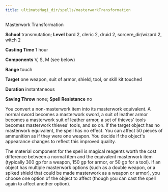 ```yaml
---
title: ultimateMagi_dir/spells/masterworkTransformation
---
```

Masterwork Transformation

**School** transmutation; **Level** bard 2, cleric 2, druid 2, sorcere_dir/wizard 2, witch 2

**Casting Time** 1 hour

**Components** V, S, M (see below)

**Range** touch

**Target** one weapon, suit of armor, shield, tool, or skill kit touched

**Duration** instantaneous

**Saving Throw** none; **Spell Resistance** no

You convert a non-masterwork item into its masterwork equivalent. A normal sword becomes a masterwork sword, a suit of leather armor becomes a masterwork suit of leather armor, a set of thieves' tools becomes masterwork thieves' tools, and so on. If the target object has no masterwork equivalent, the spell has no effect. You can affect 50 pieces of ammunition as if they were one weapon. You decide if the object's appearance changes to reflect this improved quality.

The material component for the spell is magical reagents worth the cost difference between a normal item and the equivalent masterwork item (typically 300 gp for a weapon, 150 gp for armor, or 50 gp for a tool). If an object has multiple masterwork options (such as a double weapon, or a spiked shield that could be made masterwork as a weapon or armor), you choose one option of the object to affect (though you can cast the spell again to affect another option).

